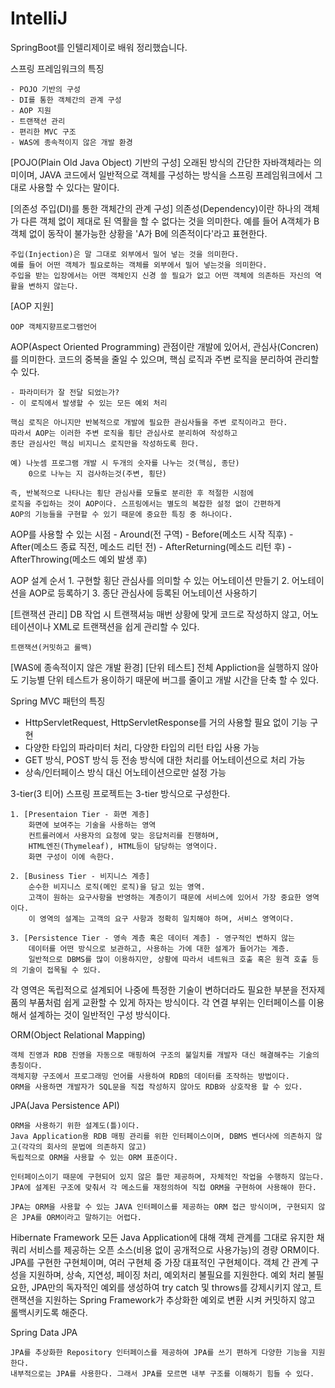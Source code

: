 # IntelliJ
SpringBoot를 인텔리제이로 배워 정리했습니다.

스프링 프레임워크의 특징

	- POJO 기반의 구성
	- DI를 통한 객체간의 관계 구성
	- AOP 지원
	- 트랜잭션 관리
	- 편리한 MVC 구조
	- WAS에 종속적이지 않은 개발 환경
  
  [POJO(Plain Old Java Object) 기반의 구성]
	오래된 방식의 간단한 자바객체라는 의미이며, JAVA 코드에서 일반적으로 
	객체를 구성하는 방식을 스프링 프레임워크에서 그대로 사용할 수 있다는 말이다.



[의존성 주입(DI)를 통한 객체간의 관계 구성]
	의존성(Dependency)이란 하나의 객체가 다른 객체 없이 제대로 된 역활을 할 수 없다는 것을 의미한다.
	예를 들어 A객체가 B객체 없이 동작이 불가능한 상황을 'A가 B에 의존적이다'라고 표현한다.

	주입(Injection)은 말 그대로 외부에서 밀어 넣는 것을 의미한다.
	예를 들어 어떤 객체가 필요로하는 객체를 외부에서 밀어 넣는것을 의미한다.
	주입을 받는 입장에서는 어떤 객체인지 신경 쓸 필요가 없고 어떤 객체에 의존하든 자신의 역활을 변하지 않는다.
  
  [AOP 지원]
	
	OOP 객체지향프로그램언어
  
  AOP(Aspect Oriented Programming)
	관점이란 개발에 있어서, 관심사(Concren)를 의미한다.
	코드의 중복을 줄일 수 있으며, 핵심 로직과 주변 로직을 분리하여 관리할 수 있다.

	- 파라미터가 잘 전달 되었는가?
	- 이 로직에서 발생할 수 있는 모든 예외 처리

	핵심 로직은 아니지만 반복적으로 개발에 필요한 관심사들을 주변 로직이라고 한다.
	따라서 AOP는 이러한 주변 로직을 횡단 관심사로 분리하여 작성하고
	종단 관심사인 핵심 비지니스 로직만을 작성하도록 한다.

	예) 나눗셈 프로그램 개발 시 두개의 숫자를 나누는 것(핵심, 종단)
 	    0으로 나누는 지 검사하는것(주변, 횡단)

	즉, 반복적으로 나타나는 횡단 관심사를 모듈로 분리한 후 적절한 시점에 
	로직을 주입하는 것이 AOP이다. 스프링에서는 별도의 복잡한 설정 없이 간편하게
	AOP의 기능들을 구현할 수 있기 때문에 중요한 특징 중 하나이다.

AOP를 사용할 수 있는 시점
	- Around(전 구역)
	- Before(메소드 시작 직후)
	- After(메소드 종료 직전, 메소드 리턴 전)
	- AfterReturning(메소드 리턴 후)
	- AfterThrowing(메소드 예외 발생 후)

AOP 설계 순서
	1. 구현할 횡단 관심사를 의미할 수 있는 어노테이션 만들기
	2. 어노테이션을 AOP로 등록하기
	3. 종단 관심사에 등록된 어노테이션 사용하기

[트랜잭션 관리]
	DB 작업 시 트랜잭셔능 매번 상황에 맞게 코드로 작성하지 않고, 어노테이션이나 XML로 트랜잭션을 쉽게 관리할 수 있다.

	트랜잭션(커밋하고 롤백)

[WAS에 종속적이지 않은 개발 환경]
	[단위 테스트]
		전체 Appliction을 실행하지 않아도 기능별 단위 테스트가 용이하기 때문에
		버그를 줄이고 개발 시간을 단축 할 수 있다.
    
    
Spring MVC 패턴의 특징
   - HttpServletRequest, HttpServletResponse를 거의 사용할 필요 없이 기능 구현
   - 다양한 타입의 파라미터 처리, 다양한 타입의 리턴 타입 사용 가능
   - GET 방식, POST 방식 등 전송 방식에 대한 처리를 어노테이션으로 처리 가능
   - 상속/인터페이스 방식 대신 어노테이션으로만 설정 가능
   
   3-tier(3 티어)
	스프링 프로젝트는 3-tier 방식으로 구성한다.
	
	1. [Presentaion Tier - 화면 계층]
		화면에 보여주는 기술을 사용하는 영역	
		컨트롤러에서 사용자의 요청에 맞는 응답처리를 진행하며,
		HTML엔진(Thymeleaf), HTML등이 담당하는 영역이다.
		화면 구성이 이에 속한다.

	2. [Business Tier - 비지니스 계층]
		순수한 비지니스 로직(메인 로직)을 담고 있는 영역.	
		고객이 원하는 요구사항을 반영하는 계층이기 때문에 서비스에 있어서 가장 중요한 영역이다.
		이 영역의 설계는 고객의 요구 사항과 정확히 일치해야 하며, 서비스 영역이다.

	3. [Persistence Tier - 영속 계층 혹은 데이터 계층] - 영구적인 변하지 않는
		데이터를 어떤 방식으로 보관하고, 사용하는 가에 대한 설계가 들어가는 계층.
		일반적으로 DBMS를 많이 이용하지만, 상황에 따라서 네트워크 호출 혹은 원격 호출 등의 기술이 접목될 수 있다.


각 영역은 독립적으로 설계되어 나중에 특정한 기술이 변하더라도 필요한 부분을 전자제품의 부품처럼
쉽게 교환할 수 있게 하자는 방식이다. 각 연결 부위는 인터페이스를 이용해서 설계하는 것이 일반적인 구성 방식이다.

ORM(Object Relational Mapping)

	객체 진영과 RDB 진영을 자동으로 매핑하여 구조의 불일치를 개발자 대신 해결해주는 기술의 총칭이다.
	객체지향 구조에서 프로그래밍 언어를 사용하여 RDB의 데이터를 조작하는 방법이다.
	ORM을 사용하면 개발자가 SQL문을 직접 작성하지 않아도 RDB와 상호작용 할 수 있다.

JPA(Java Persistence API)

	ORM을 사용하기 위한 설계도(틀)이다.
	Java Application용 RDB 매핑 관리를 위한 인터페이스이며, DBMS 벤더사에 의존하지 않고(각각의 회사의 문법에 의존하지 않고) 
	독립적으로 ORM을 사용할 수 있는 ORM 표준이다.

	인터페이스이기 때문에 구현되어 있지 않은 틀만 제공하며, 자체적인 작업을 수행하지 않는다.
	JPA에 설계된 구조에 맞춰서 각 메소드를 재정의하여 직접 ORM을 구현하여 사용해야 한다.

	JPA는 ORM을 사용할 수 있는 JAVA 인터페이스를 제공하는 ORM 접근 방식이며, 구현되지 않은 JPA를 ORM이라고 말하기는 어렵다.
	

Hibernate Framework
	모든 Java Application에 대해 객체 관계를 그대로 유지한 채 쿼리 서비스를 제공하는 오픈 소스(비용 없이 공개적으로 사용가능)의 경량 ORM이다.
	JPA를 구현한 구현체이며, 여러 구현체 중 가장 대표적인 구현체이다.
	객체 간 관계 구성을 지원하며, 상속, 지연성, 페이징 처리, 예외처리 불필요를 지원한다.
	예외 처리 불필요한, JPA만의 독자적인 예외를 생성하여 try catch 및 throws를 강제시키지 않고,
	트랜잭션을 지원하는 Spring Framework가 추상화한 예외로 변환 시켜 커밋하지 않고 롤백시키도록 해준다.
  
  
Spring Data JPA 

	JPA를 추상화한 Repository 인터페이스를 제공하여 JPA를 쓰기 편하게 다양한 기능을 지원한다.
	내부적으로는 JPA를 사용한다. 그래서 JPA를 모르면 내부 구조를 이해하기 힘들 수 있다.
